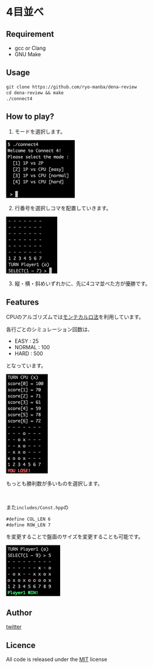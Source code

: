 # 4目並べ

## Requirement

- gcc or Clang
- GNU Make

## Usage

```
git clone https://github.com/ryo-manba/dena-review
cd dena-review && make
./connect4
```

## How to play?
1. モードを選択します。<br>

  ![game screenshot](docs/mode_select.png)

2. 行番号を選択しコマを配置していきます。<br>

  ![game screenshot](docs/game_start.png)

3. 縦・横・斜めいずれかに、先に4コマ並べた方が優勝です。
## Features
CPUのアルゴリズムでは[モンテカルロ法](https://ja.wikipedia.org/wiki/%E3%83%A2%E3%83%B3%E3%83%86%E3%82%AB%E3%83%AB%E3%83%AD%E6%B3%95)を利用しています。

各行ごとのシミュレーション回数は、

- EASY   : 25
- NORMAL : 100
- HARD   : 500

となっています。

![game screenshot](docs/cpu_algorithm.png)

もっとも勝利数が多いものを選択します。

<br>

また`includes/Const.hpp`の
```
#define COL_LEN 6
#define ROW_LEN 7
```
を変更することで盤面のサイズを変更することも可能です。

![game screenshot](docs/other_map.png)

## Author

[twitter](https://twitter.com/ryo_manba)

## Licence

All code is released under the [MIT](https://github.com/ryo-manba/dena-review/blob/main/LICENSE) license
